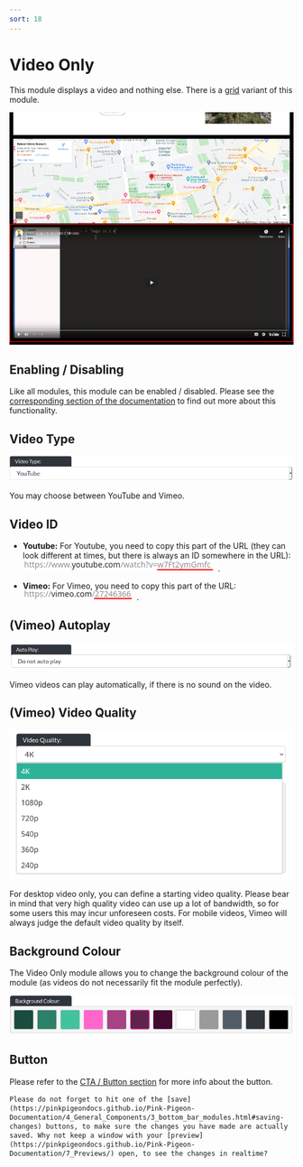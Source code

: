 ```yaml
---
sort: 18
---
```


# Video Only

This module displays a video and nothing else. There is a [grid](https://pinkpigeondocs.github.io/Pink-Pigeon-Documentation/4_General_Components/7_grids.html) variant of this module.

![Image of the video only module online](https://raw.githubusercontent.com/pinkpigeondocs/Pink-Pigeon-Documentation/master/docs/6_Modules/images/18_video_only_online.png)

## Enabling / Disabling

Like all modules, this module can be enabled / disabled. Please see the [corresponding section of the documentation][endis] to find out more about this functionality.

[endis]: https://pinkpigeondocs.github.io/Pink-Pigeon-Documentation/4_General_Components/4_enabling_disabling_modules.html

## Video Type

![Image of the text and video module - video type option](https://raw.githubusercontent.com/pinkpigeondocs/Pink-Pigeon-Documentation/master/docs/6_Modules/images/18_video_only_video_type.png)

You may choose between YouTube and Vimeo.

## Video ID

- **Youtube:** For Youtube, you need to copy this part of the URL (they can look different at times, but there is always an ID somewhere in the URL): ![Image of the youtube url example](https://raw.githubusercontent.com/pinkpigeondocs/Pink-Pigeon-Documentation/master/docs/6_Modules/images/16_text_and_video_youtube_url.png).

- **Vimeo:** For Vimeo, you need to copy this part of the URL: ![Image of the vimeo url example](https://raw.githubusercontent.com/pinkpigeondocs/Pink-Pigeon-Documentation/master/docs/6_Modules/images/16_text_and_video_vimeo_url.png).

## (Vimeo) Autoplay
![Image of the vimeo autoplay option example](https://raw.githubusercontent.com/pinkpigeondocs/Pink-Pigeon-Documentation/master/docs/6_Modules/images/18_video_only_vimeo_autoplay.png)

Vimeo videos can play automatically, if there is no sound on the video.

## (Vimeo) Video Quality
![Image of the vimeo autoplay option example](https://raw.githubusercontent.com/pinkpigeondocs/Pink-Pigeon-Documentation/master/docs/6_Modules/images/18_video_only_vimeo_video_quality.png)

For desktop video only, you can define a starting video quality. Please bear in mind that very high quality video can use up a lot of bandwidth, so for some users this may incur unforeseen costs.
For mobile videos, Vimeo will always judge the default video quality by itself.

## Background Colour

The Video Only module allows you to change the background colour of the module (as videos do not necessarily fit the module perfectly).

![Image of the video only module background colour option](https://raw.githubusercontent.com/pinkpigeondocs/Pink-Pigeon-Documentation/master/docs/6_Modules/images/18_video_only_background_colour.png)

## Button

Please refer to the [CTA / Button section](https://pinkpigeondocs.github.io/Pink-Pigeon-Documentation/4_General_Components/5_CTA_button.html) for more info about the button.

```tip
Please do not forget to hit one of the [save](https://pinkpigeondocs.github.io/Pink-Pigeon-Documentation/4_General_Components/3_bottom_bar_modules.html#saving-changes) buttons, to make sure the changes you have made are actually saved. Why not keep a window with your [preview](https://pinkpigeondocs.github.io/Pink-Pigeon-Documentation/7_Previews/) open, to see the changes in realtime?
```
